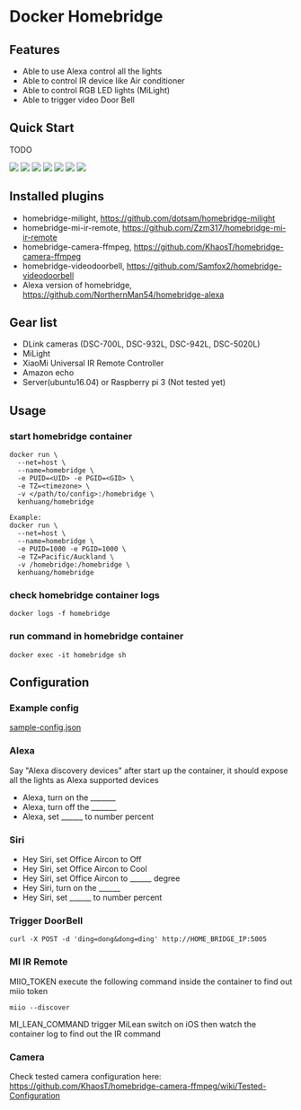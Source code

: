 # Docker Homebridge 

## Features

* Able to use Alexa control all the lights
* Able to control IR device like Air conditioner
* Able to control RGB LED lights (MiLight)
* Able to trigger video Door Bell

## Quick Start
TODO

![](https://raw.githubusercontent.com/kenhuang/docker-homebridge/master/images/IMG67.jpg)
![](https://raw.githubusercontent.com/kenhuang/docker-homebridge/master/images/IMG68.jpg)
![](https://raw.githubusercontent.com/kenhuang/docker-homebridge/master/images/IMG69.jpg)
![](https://raw.githubusercontent.com/kenhuang/docker-homebridge/master/images/IMG70.jpg)
![](https://raw.githubusercontent.com/kenhuang/docker-homebridge/master/images/IMG71.jpg)
![](https://raw.githubusercontent.com/kenhuang/docker-homebridge/master/images/IMG72.jpg)
![](https://raw.githubusercontent.com/kenhuang/docker-homebridge/master/images/IMG73.jpg)

## Installed plugins 
* homebridge-milight, https://github.com/dotsam/homebridge-milight
* homebridge-mi-ir-remote, https://github.com/Zzm317/homebridge-mi-ir-remote
* homebridge-camera-ffmpeg, https://github.com/KhaosT/homebridge-camera-ffmpeg
* homebridge-videodoorbell, https://github.com/Samfox2/homebridge-videodoorbell
* Alexa version of homebridge, https://github.com/NorthernMan54/homebridge-alexa

## Gear list

* DLink cameras (DSC-700L, DSC-932L, DSC-942L, DSC-5020L)
* MiLight 
* XiaoMi Universal IR Remote Controller 
* Amazon echo
* Server(ubuntu16.04) or Raspberry pi 3 (Not tested yet)


## Usage

### start homebridge container
```shell
docker run \
  --net=host \
  --name=homebridge \
  -e PUID=<UID> -e PGID=<GID> \
  -e TZ=<timezone> \
  -v </path/to/config>:/homebridge \
  kenhuang/homebridge

Example:  
docker run \
  --net=host \
  --name=homebridge \
  -e PUID=1000 -e PGID=1000 \
  -e TZ=Pacific/Auckland \
  -v /homebridge:/homebridge \
  kenhuang/homebridge  
```

### check homebridge container logs
```shell
docker logs -f homebridge
```

### run command in homebridge container
```shell
docker exec -it homebridge sh
```

## Configuration

### Example config
[sample-config.json](https://github.com/kenhuang/docker-homebridge/blob/master/sample-config.json)

### Alexa
Say "Alexa discovery devices" after start up the container, it should expose all the lights as Alexa supported devices

* Alexa, turn on the _______
* Alexa, turn off the _______
* Alexa, set ______ to number percent

### Siri

* Hey Siri, set Office Aircon to Off
* Hey Siri, set Office Aircon to Cool
* Hey Siri, set Office Aircon to ______ degree
* Hey Siri, turn on the ______
* Hey Siri, set ______ to number percent


### Trigger DoorBell
```shell
curl -X POST -d 'ding=dong&dong=ding' http://HOME_BRIDGE_IP:5005
```

### MI IR Remote
MIIO_TOKEN
execute the following command inside the container to find out miio token
```shell
miio --discover
```

MI_LEAN_COMMAND
trigger MiLean switch on iOS then watch the container log to find out the IR command


### Camera
Check tested camera configuration here: https://github.com/KhaosT/homebridge-camera-ffmpeg/wiki/Tested-Configuration




